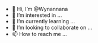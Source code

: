 - 👋 Hi, I’m @Wynannana
- 👀 I’m interested in ...
- 🌱 I’m currently learning ...
- 💞️ I’m looking to collaborate on ...
- 📫 How to reach me ...

<!---
Wynannana/Wynannana is a ✨ special ✨ repository because its `README.md` (this file) appears on your GitHub profile.
You can click the Preview link to take a look at your changes.
--->
